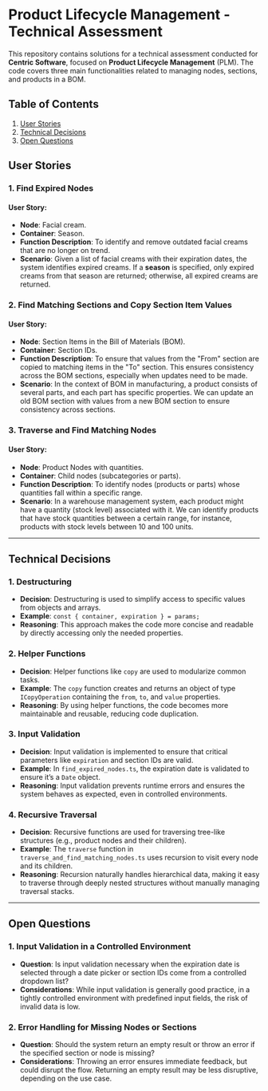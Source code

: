 # Product Lifecycle Management - Technical Assessment

This repository contains solutions for a technical assessment conducted for **Centric Software**, focused on **Product Lifecycle Management** (PLM). The code covers three main functionalities related to managing nodes, sections, and products in a BOM.

## Table of Contents
1. [User Stories](#user-stories)
2. [Technical Decisions](#technical-decisions)
3. [Open Questions](#open-questions)

## User Stories

### 1. **Find Expired Nodes**
#### User Story:
- **Node**: Facial cream.
- **Container**: Season.
- **Function Description**: To identify and remove outdated facial creams that are no longer on trend.
- **Scenario**: Given a list of facial creams with their expiration dates, the system identifies expired creams. If a **season** is specified, only expired creams from that season are returned; otherwise, all expired creams are returned.

### 2. **Find Matching Sections and Copy Section Item Values**
#### User Story:
- **Node**: Section Items in the Bill of Materials (BOM).
- **Container**: Section IDs.
- **Function Description**: To ensure that values from the "From" section are copied to matching items in the "To" section. This ensures consistency across the BOM sections, especially when updates need to be made.
- **Scenario**: In the context of BOM in manufacturing, a product consists of several parts, and each part has specific properties. We can update an old BOM section with values from a new BOM section to ensure consistency across sections.

### 3. **Traverse and Find Matching Nodes**
#### User Story:
- **Node**: Product Nodes with quantities.
- **Container**: Child nodes (subcategories or parts).
- **Function Description**: To identify nodes (products or parts) whose quantities fall within a specific range. 
- **Scenario**: In a warehouse management system, each product might have a quantity (stock level) associated with it. We can identify products that have stock quantities between a certain range, for instance, products with stock levels between 10 and 100 units.

---

## Technical Decisions

### 1. **Destructuring**
- **Decision**: Destructuring is used to simplify access to specific values from objects and arrays.
- **Example**: `const { container, expiration } = params;`
- **Reasoning**: This approach makes the code more concise and readable by directly accessing only the needed properties.

### 2. **Helper Functions**
- **Decision**: Helper functions like `copy` are used to modularize common tasks.
- **Example**: The `copy` function creates and returns an object of type `ICopyOperation` containing the `from`, `to`, and `value` properties.
- **Reasoning**: By using helper functions, the code becomes more maintainable and reusable, reducing code duplication.

### 3. **Input Validation**
- **Decision**: Input validation is implemented to ensure that critical parameters like `expiration` and section IDs are valid.
- **Example**: In `find_expired_nodes.ts`, the expiration date is validated to ensure it’s a `Date` object.
- **Reasoning**: Input validation prevents runtime errors and ensures the system behaves as expected, even in controlled environments.

### 4. **Recursive Traversal**
- **Decision**: Recursive functions are used for traversing tree-like structures (e.g., product nodes and their children).
- **Example**: The `traverse` function in `traverse_and_find_matching_nodes.ts` uses recursion to visit every node and its children.
- **Reasoning**: Recursion naturally handles hierarchical data, making it easy to traverse through deeply nested structures without manually managing traversal stacks.

---

## Open Questions

### 1. **Input Validation in a Controlled Environment**
- **Question**: Is input validation necessary when the expiration date is selected through a date picker or section IDs come from a controlled dropdown list?
- **Considerations**: While input validation is generally good practice, in a tightly controlled environment with predefined input fields, the risk of invalid data is low.

### 2. **Error Handling for Missing Nodes or Sections**
- **Question**: Should the system return an empty result or throw an error if the specified section or node is missing?
- **Considerations**: Throwing an error ensures immediate feedback, but could disrupt the flow. Returning an empty result may be less disruptive, depending on the use case.



